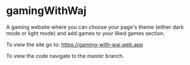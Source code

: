 # gamingWithWaj
A gaming website where you can choose your page's theme (either dark mode or light mode) and add games to your liked games section.


To view the site go to:
https://gaming-with-waj.web.app
 
To view the code navigate to the master branch.
